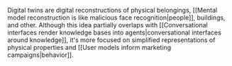 Digital twins are digital reconstructions of physical belongings, [[Mental model reconstruction is like malicious face recognition|people]], buildings, and other. Although this idea partially overlaps with [[Conversational interfaces render knowledge bases into agents|conversational interfaces around knowledge]], it's more focused on simplified representations of physical properties and [[User models inform marketing campaigns|behavior]].